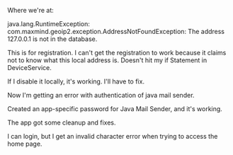 Where we're at:

java.lang.RuntimeException: com.maxmind.geoip2.exception.AddressNotFoundException: The address 127.0.0.1 is not in the database.

This is for registration. I can't get the registration to work because it claims not to know what this local address is. Doesn't hit my if Statement in DeviceService.

If I disable it locally, it's working. I'll have to fix.

Now I'm getting an error with authentication of java mail sender.

Created an app-specific password for Java Mail Sender, and it's working.

The app got some cleanup and fixes.

I can login, but I get an invalid character error when trying to access the home page.